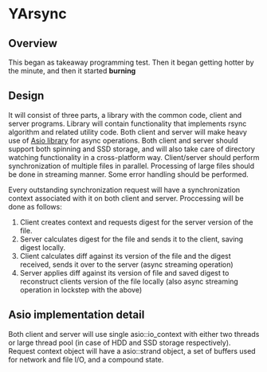 # YArsync



## Overview

This began as takeaway programming test. Then it began getting hotter by the minute, and then it started **burning**

## Design

It will consist of three parts, a library with the common code, client and server programs. Library will contain functionality that implements rsync algorithm and related utility code. Both client and server will make heavy use of [Asio library](https://think-async.com/Asio/) for async operations. Both client and server should support both spinning and SSD storage, and will also take care of directory watching functionality in a cross-platform way. Client/server should perform synchronization of multiple files in parallel. Processing of large files should be done in streaming manner. Some error handling should be performed.

Every outstanding synchronization request will have a synchronization context associated with it on both client and server. Proccessing will be done as follows:

 1. Client creates context  and requests digest for the server version of the file.
 2. Server calculates digest for the file and sends it to the client, saving digest locally.
 3. Client calculates diff against its version of the file and the digest received, sends it over to the server (async streaming operation)
 4. Server applies diff against its version of file and saved digest to reconstruct clients version of the file locally (also async streaming operation in lockstep with the above)

## Asio implementation detail

Both client and server will use single asio::io_context with either two threads or large thread pool (in case of HDD and SSD storage respectively). Request context object will have a asio::strand object, a set of buffers used for network and file I/O, and a compound state.
